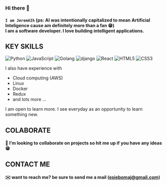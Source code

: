 ### Hi there 👋

#### `I am JeremAIh` (ps: <b>AI</b> was intentionally capitalized to mean Artificial Inteligence cause am definitely more than a fan :grin:) <br>I am a software developer. I love building intelligent applications.

## KEY SKILLS
![Python](https://img.shields.io/badge/-Python-%233776AB?style=flat-square&logo=Python&logoColor=ffffff)
![JavaScript](https://img.shields.io/badge/-JavaScript-%23F7DF1C?style=flat-square&logo=javascript&logoColor=000000&labelColor=%23F7DF1C&color=%23FFCE5A)
![Golang](https://img.shields.io/badge/-Golang-%233776AB?style=flat-square&logo=go&logoColor=ffffff)
![django](https://img.shields.io/badge/-django-%233776AB?style=flat-square&logo=django&logoColor=ffffff)
![React](https://img.shields.io/badge/-react-%233776AB?style=flat-square&logo=react&logoColor=ffffff)
![HTML5](https://img.shields.io/badge/-HTML5-%23E44D27?style=flat-square&logo=html5&logoColor=ffffff)
![CSS3](https://img.shields.io/badge/-CSS3-%231572B6?style=flat-square&logo=css3)

I also have experience with 
* Cloud computing (AWS)
* Linux
* Docker 
* Redux
* and lots more ...

I am open to learn more. I see everyday as an opportunity to learn something new.
## COLABORATE
#### 👯 I’m looking to collaborate on projects so hit me up if you have any ideas :grin:

## CONTACT ME
#### :envelope: want to reach me? be sure to send me a mail (esiebomaj@gmail.com)
<!--
**esiebomaj/esiebomaj** is a ✨ _special_ ✨ repository because its `README.md` (this file) appears on your GitHub profile.

Here are some ideas to get you started:

- 🔭 I’m currently working on ...
- 🌱 I’m currently learning ...
- 👯 I’m looking to collaborate on ...
- 🤔 I’m looking for help with ...
- 💬 Ask me about ...
- 📫 How to reach me: ...
- 😄 Pronouns: ...
- ⚡ Fun fact: ...
-->
